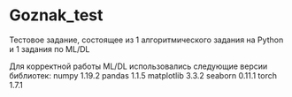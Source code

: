 # Goznak_test

Тестовое задание, состоящее из 1 алгоритмического задания на Python и 1 задания по ML/DL

Для корректной работы ML/DL использовались следующие версии библиотек:
  numpy 1.19.2
  pandas 1.1.5
  matplotlib 3.3.2
  seaborn 0.11.1
  torch 1.7.1
